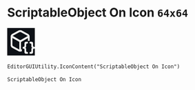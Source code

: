 # ScriptableObject On Icon `64x64`
<img src="/img/ScriptableObject%20On%20Icon.png" width=64 height=64>

``` CSharp
EditorGUIUtility.IconContent("ScriptableObject On Icon")
```
```
ScriptableObject On Icon
```
